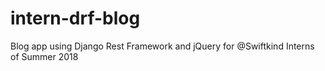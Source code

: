 # intern-drf-blog
Blog app using Django Rest Framework and jQuery for @Swiftkind Interns of Summer 2018
